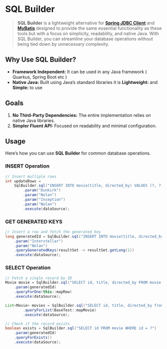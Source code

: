 # SQL Builder

> **SQL Builder** is a lightweight alternative for **[Spring JDBC Client](https://www.baeldung.com/spring-6-jdbcclient-api)** and **[MyBatis](https://mybatis.org/mybatis-3/)** designed to provide the same essential functionality as these tools but with a focus on simplicity, readability, and native Java. With SQL Builder, you can streamline your database operations without being tied down by unnecessary complexity.

## Why Use SQL Builder?
- **Framework Independent:** It can be used in any Java framework ( Quarkus, Spring Boot etc )
- **Native Java:** Built using Java’s standard libraries it is **Lightweight:** and **Simple:** to use

## Goals
1. **No Third-Party Dependencies:** The entire implementation relies on native Java libraries.
2. **Simpler Fluent API:** Focused on readability and minimal configuration.

## Usage
Here’s how you can use **SQL Builder** for common database operations.

### **INSERT Operation**
```java
// Insert multiple rows
int updateRows =
    SqlBuilder.sql("INSERT INTO movie(title, directed_by) VALUES (?, ?), (?, ?)")
        .param("Dunkirk")
        .param("Nolan")
        .param("Inception")
        .param("Nolan")
        .execute(dataSource);
```

### **GET GENERATED KEYS**
```java
// Insert a row and fetch the generated key
long generatedId = SqlBuilder.sql("INSERT INTO movie(title, directed_by) VALUES (?, ?)")
    .param("Interstellar")
    .param("Nolan")
    .queryGeneratedKeys(resultSet -> resultSet.getLong(1))
    .execute(dataSource);

```

### **SELECT Operation**
```java
// Fetch a single record by ID
Movie movie = SqlBuilder.sql("SELECT id, title, directed_by FROM movie WHERE id = ?")
    .param(generatedId)
    .queryForOne(this::mapRow)
    .execute(dataSource);

List<Movie> movies = SqlBuilder.sql("SELECT id, title, directed_by from movie")
        .queryForList(BaseTest::mapMovie)
        .execute(dataSource);

// Check if the record exists
boolean exists = SqlBuilder.sql("SELECT id FROM movie WHERE id = ?")
    .param(generatedId)
    .queryForExists()
    .execute(dataSource);
```
